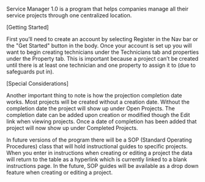 Service Manager 1.0 is a program that helps companies manage all their service projects through one centralized location.

[Getting Started]

First you’ll need to create an account by selecting Register in the Nav bar or the "Get Started" button in the body. Once your account is set up you will want to begin creating technicians under the Technicians tab and properties under the Property tab. This is important because a project can’t be created until there is at least one technician and one property to assign it to (due to safeguards put in).

[Special Considerations]

Another important thing to note is how the projection completion date works. Most projects will be created without a creation date. Without the completion date the project will show up under Open Projects. The completion date can be added upon creation or modified though the Edit link when viewing projects. Once a date of completion has been added that project will now show up under Completed Projects.

In future versions of the program there will be a SOP (Standard Operating Procedures) class that will hold instructional guides to specific projects. When you enter in instructions when creating or editing a project the data will return to the table as a hyperlink which is currently linked to a blank instructions page. In the future, SOP guides will be available as a drop down feature when creating or editing a project.

